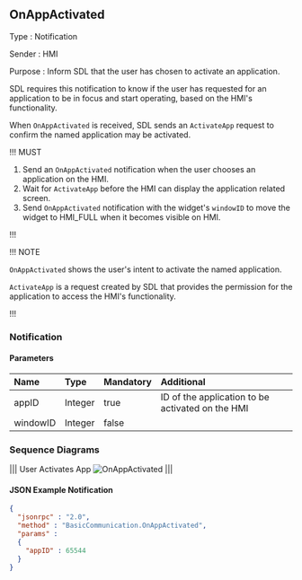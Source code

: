 ## OnAppActivated

Type
: Notification

Sender
: HMI

Purpose
: Inform SDL that the user has chosen to activate an application.

SDL requires this notification to know if the user has requested for an application to be in focus and start operating, based on the HMI's functionality.

When `OnAppActivated` is received, SDL sends an `ActivateApp` request to confirm the named application may be activated.

!!! MUST

  1. Send an `OnAppActivated` notification when the user chooses an application on the HMI.
  2. Wait for `ActivateApp` before the HMI can display the application related screen.
  3. Send `OnAppActivated` notification with the widget's `windowID` to move the widget to HMI_FULL when it becomes visible on HMI.

!!!

!!! NOTE

`OnAppActivated` shows the user's intent to activate the named application.

`ActivateApp` is a request created by SDL that provides the permission for the application to access the HMI's functionality.

!!!

### Notification

#### Parameters

|Name|Type|Mandatory|Additional|
|:---|:---|:--------|:---------|
|appID|Integer|true|ID of the application to be activated on the HMI|
|windowID|Integer|false||

### Sequence Diagrams
|||
User Activates App
![OnAppActivated](./assets/OnAppActivated.png)
|||

#### JSON Example Notification
```json
{
  "jsonrpc" : "2.0",
  "method" : "BasicCommunication.OnAppActivated",
  "params" :
  {
    "appID" : 65544
  }
}
```
